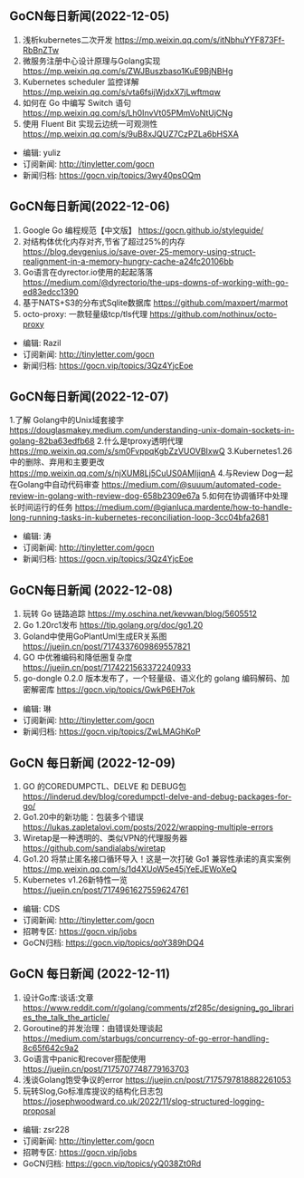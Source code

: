## GoCN每日新闻(2022-12-05)

1. 浅析kubernetes二次开发 https://mp.weixin.qq.com/s/itNbhuYYF873Ff-RbBnZTw
2. 微服务注册中心设计原理与Golang实现 https://mp.weixin.qq.com/s/ZWJBuszbaso1KuE9BjNBHg
3. Kubernetes scheduler 监控详解 https://mp.weixin.qq.com/s/vta6fsijWjdxX7jLwftmqw
4. 如何在 Go 中编写 Switch 语句 https://mp.weixin.qq.com/s/Lh0InvVt05PMmVoNtUjCNg
5. 使用 Fluent Bit 实现云边统一可观测性 https://mp.weixin.qq.com/s/9uB8xJQUZ7CzPZLa6bHSXA


* 编辑: yuliz
* 订阅新闻: http://tinyletter.com/gocn
* 新闻归档: https://gocn.vip/topics/3wy40psOQm

## GoCN每日新闻(2022-12-06)

1. Google Go 编程规范【中文版】 https://gocn.github.io/styleguide/
2. 对结构体优化内存对齐,节省了超过25%的内存 https://blog.devgenius.io/save-over-25-memory-using-struct-realignment-in-a-memory-hungry-cache-a24fc20106bb
3. Go语言在dyrector.io使用的起起落落 https://medium.com/@dyrectorio/the-ups-downs-of-working-with-go-ed83edcc1390
4. 基于NATS+S3的分布式Sqlite数据库 https://github.com/maxpert/marmot
5. octo-proxy: 一款轻量级tcp/tls代理 https://github.com/nothinux/octo-proxy

* 编辑: Razil
* 订阅新闻: http://tinyletter.com/gocn
* 新闻归档: https://gocn.vip/topics/3Qz4YjcEoe

## GoCN每日新闻(2022-12-07)

1.了解 Golang中的Unix域套接字 https://douglasmakey.medium.com/understanding-unix-domain-sockets-in-golang-82ba63edfb68
2.什么是tproxy透明代理 https://mp.weixin.qq.com/s/sm0FvppqKgbZzVUOVBIxwQ
3.Kubernetes1.26中的删除、弃用和主要更改 https://mp.weixin.qq.com/s/njXUM8Lj5CuUS0AMIjiqnA
4.与Review Dog一起在Golang中自动代码审查 https://medium.com/@suuum/automated-code-review-in-golang-with-review-dog-658b2309e67a
5.如何在协调循环中处理长时间运行的任务 https://medium.com/@gianluca.mardente/how-to-handle-long-running-tasks-in-kubernetes-reconciliation-loop-3cc04bfa2681
 
* 编辑: 涛
* 订阅新闻: http://tinyletter.com/gocn
* 新闻归档: https://gocn.vip/topics/3Qz4YjcEoe

## GoCN每日新闻 (2022-12-08)

1. 玩转 Go 链路追踪 https://my.oschina.net/kevwan/blog/5605512
2. Go 1.20rc1发布 https://tip.golang.org/doc/go1.20
3. Goland中使用GoPlantUml生成ER关系图 https://juejin.cn/post/7174337609869557821
4. GO 中优雅编码和降低圈复杂度 https://juejin.cn/post/7174221563372240933
5. go-dongle 0.2.0 版本发布了，一个轻量级、语义化的 golang 编码解码、加密解密库 https://gocn.vip/topics/GwkP6EH7ok
 
* 编辑: 琳
* 订阅新闻: http://tinyletter.com/gocn
* 新闻归档: https://gocn.vip/topics/ZwLMAGhKoP

## GoCN 每日新闻 (2022-12-09)

1. GO 的COREDUMPCTL、DELVE 和 DEBUG包 https://linderud.dev/blog/coredumpctl-delve-and-debug-packages-for-go/
2. Go1.20中的新功能：包装多个错误 https://lukas.zapletalovi.com/posts/2022/wrapping-multiple-errors 
3. Wiretap是一种透明的、类似VPN的代理服务器 https://github.com/sandialabs/wiretap 
4. Go1.20 将禁止匿名接口循环导入！这是一次打破 Go1 兼容性承诺的真实案例 https://mp.weixin.qq.com/s/1d4XUoW5e45jYeEJEWoXeQ 
5. Kubernetes v1.26新特性一览 https://juejin.cn/post/7174961627559624761

- 编辑: CDS
- 订阅新闻: http://tinyletter.com/gocn
- 招聘专区: https://gocn.vip/jobs
- GoCN归档: https://gocn.vip/topics/qoY389hDQ4

## GoCN 每日新闻 (2022-12-11)

1. 设计Go库:谈话:文章 https://www.reddit.com/r/golang/comments/zf285c/designing_go_libraries_the_talk_the_article/
2. Goroutine的并发治理：由错误处理谈起 https://medium.com/starbugs/concurrency-of-go-error-handling-8c65f642c9a2
3. Go语言中panic和recover搭配使用 https://juejin.cn/post/7175707748779163703
4. 浅谈Golang饱受争议的error https://juejin.cn/post/7175797818882261053
5. 玩转Slog,Go标准库提议的结构化日志包 https://josephwoodward.co.uk/2022/11/slog-structured-logging-proposal

- 编辑: zsr228
- 订阅新闻: http://tinyletter.com/gocn
- 招聘专区: https://gocn.vip/jobs
- GoCN归档: https://gocn.vip/topics/yQ038Zt0Rd
